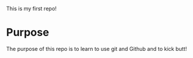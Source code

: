 This is my first repo!

# Purpose

The purpose of this repo is to learn to use git and Github and to
kick butt!